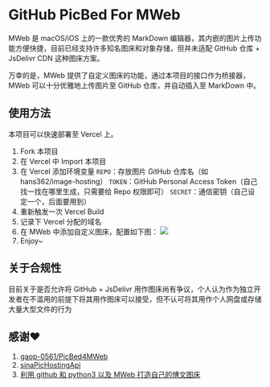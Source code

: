 # GitHub PicBed For MWeb

MWeb 是 macOS/iOS 上的一款优秀的 MarkDown 编辑器，其内嵌的图片上传功能方便快捷，目前已经支持许多知名图床和对象存储，但并未适配 GitHub 仓库 + JsDelivr CDN 这种图床方案。

万幸的是，MWeb 提供了自定义图床的功能，通过本项目的接口作为桥接器，MWeb 可以十分优雅地上传图片至 GitHub 仓库，并自动插入至 MarkDown 中。

## 使用方法

本项目可以快速部署至 Vercel 上。

1. Fork 本项目
2. 在 Vercel 中 Import 本项目
3. 在 Vercel 添加环境变量
    `REPO`：存放图片 GitHub 仓库名（如 hans362/image-hosting）
    `TOKEN`：GitHub Personal Access Token（自己找一找在哪里生成，只需要给 Repo 权限即可）
    `SECRET`：通信密钥（自己设定一个，后面要用到）
4. 重新触发一次 Vercel Build
5. 记录下 Vercel 分配的域名
6. 在 MWeb 中添加自定义图床，配置如下图：
    ![](https://cdn.jsdelivr.net/gh/hans362/image-hosting@master/2021/02/27/35932652.jpg)
7. Enjoy~

## 关于合规性

目前关于是否允许将 GitHub + JsDelivr 用作图床尚有争议，个人认为作为独立开发者在不滥用的前提下将其用作图床可以接受，但不认可将其用作个人网盘或存储大量大型文件的行为

## 感谢❤️

1. [gaop-0561/PicBed4MWeb](https://github.com/gaop-0561/PicBed4MWeb)
2. [sinaPicHostingApi](https://github.com/J3n5en/sinaPicHostingApi)
3. [利用 github 和 python3 以及 MWeb 打造自己的博文图床](https://blog.csdn.net/FungLeo/article/details/80706829)
